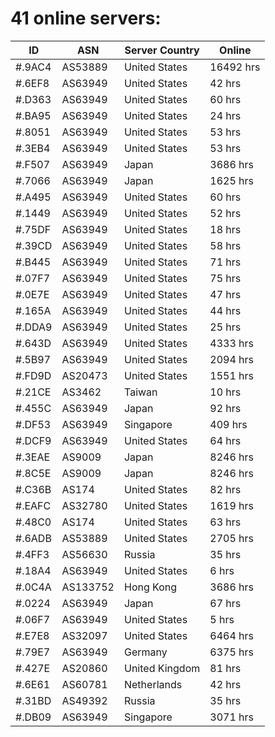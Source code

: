 # 41 online servers:

| ID | ASN | Server Country | Online |
| ------ | ------ | ------ | ------ |
| #.9AC4 | AS53889 | United States | 16492 hrs |
| #.6EF8 | AS63949 | United States | 42 hrs |
| #.D363 | AS63949 | United States | 60 hrs |
| #.BA95 | AS63949 | United States | 24 hrs |
| #.8051 | AS63949 | United States | 53 hrs |
| #.3EB4 | AS63949 | United States | 53 hrs |
| #.F507 | AS63949 | Japan | 3686 hrs |
| #.7066 | AS63949 | Japan | 1625 hrs |
| #.A495 | AS63949 | United States | 60 hrs |
| #.1449 | AS63949 | United States | 52 hrs |
| #.75DF | AS63949 | United States | 18 hrs |
| #.39CD | AS63949 | United States | 58 hrs |
| #.B445 | AS63949 | United States | 71 hrs |
| #.07F7 | AS63949 | United States | 75 hrs |
| #.0E7E | AS63949 | United States | 47 hrs |
| #.165A | AS63949 | United States | 44 hrs |
| #.DDA9 | AS63949 | United States | 25 hrs |
| #.643D | AS63949 | United States | 4333 hrs |
| #.5B97 | AS63949 | United States | 2094 hrs |
| #.FD9D | AS20473 | United States | 1551 hrs |
| #.21CE | AS3462 | Taiwan | 10 hrs |
| #.455C | AS63949 | Japan | 92 hrs |
| #.DF53 | AS63949 | Singapore | 409 hrs |
| #.DCF9 | AS63949 | United States | 64 hrs |
| #.3EAE | AS9009 | Japan | 8246 hrs |
| #.8C5E | AS9009 | Japan | 8246 hrs |
| #.C36B | AS174 | United States | 82 hrs |
| #.EAFC | AS32780 | United States | 1619 hrs |
| #.48C0 | AS174 | United States | 63 hrs |
| #.6ADB | AS53889 | United States | 2705 hrs |
| #.4FF3 | AS56630 | Russia | 35 hrs |
| #.18A4 | AS63949 | United States | 6 hrs |
| #.0C4A | AS133752 | Hong Kong | 3686 hrs |
| #.0224 | AS63949 | Japan | 67 hrs |
| #.06F7 | AS63949 | United States | 5 hrs |
| #.E7E8 | AS32097 | United States | 6464 hrs |
| #.79E7 | AS63949 | Germany | 6375 hrs |
| #.427E | AS20860 | United Kingdom | 81 hrs |
| #.6E61 | AS60781 | Netherlands | 42 hrs |
| #.31BD | AS49392 | Russia | 35 hrs |
| #.DB09 | AS63949 | Singapore | 3071 hrs |


